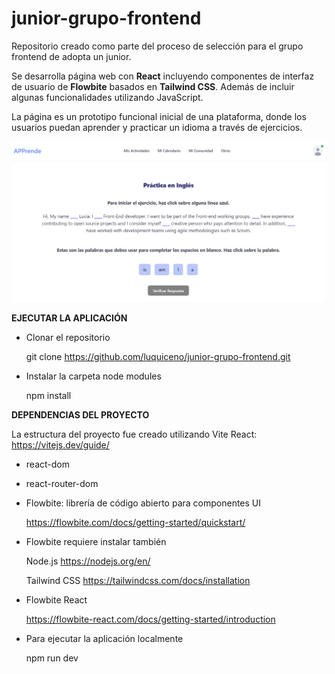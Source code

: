 # junior-grupo-frontend
 Repositorio creado como parte del proceso de selección para el grupo frontend de adopta un junior.

 Se desarrolla página web con **React** incluyendo componentes de interfaz de usuario de **Flowbite** basados en **Tailwind CSS**. Además de incluir algunas funcionalidades utilizando JavaScript.
 
 La página es un prototipo funcional inicial de una plataforma, donde los usuarios puedan aprender y practicar un idioma a través de ejercicios.


 ![Pantallazo de la página principal donde se muestra un ejemplo de un ejercicio funcional](src/assets/appjunior.png)

 **EJECUTAR LA APLICACIÓN**

 * Clonar el repositorio
 
     git clone https://github.com/luquiceno/junior-grupo-frontend.git

 * Instalar la carpeta node modules

     npm install
 
 **DEPENDENCIAS DEL PROYECTO**

 La estructura del proyecto fue creado utilizando Vite React: https://vitejs.dev/guide/

 *  react-dom
 *  react-router-dom
 *  Flowbite: librería de código abierto para componentes UI

    https://flowbite.com/docs/getting-started/quickstart/

 *  Flowbite requiere instalar también

    Node.js  https://nodejs.org/en/

    Tailwind CSS  https://tailwindcss.com/docs/installation

 *  Flowbite React

    https://flowbite-react.com/docs/getting-started/introduction


*   Para ejecutar la aplicación localmente

    npm run dev
    
